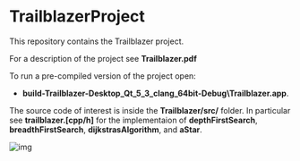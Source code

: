 # TrailblazerProject

This repository contains the Trailblazer project. 

For a description of the project see **Trailblazer.pdf**

To run a pre-compiled version of the project open:
* **build-Trailblazer-Desktop_Qt_5_3_clang_64bit-Debug\Trailblazer.app**. 

The source code of interest is inside the **Trailblazer/src/** folder. In particular see **trailblazer.[cpp/h]** for the implementaion of  **depthFirstSearch**, **breadthFirstSearch**, **dijkstrasAlgorithm**, and **aStar**.

![img](https://imgs.xkcd.com/comics/1337_part_2.png)
